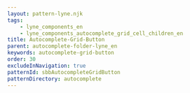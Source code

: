 ```yaml
---
layout: pattern-lyne.njk
tags: 
    - lyne_components_en
    - lyne_components_autocomplete_grid_cell_children_en
title: Autocomplete-Grid-Button
parent: autocomplete-folder-lyne_en
keywords: autocomplete-grid-button
order: 30
excludeInNavigation: true
patternId: sbbAutocompleteGridButton
patternDirectory: autocomplete
---
```

